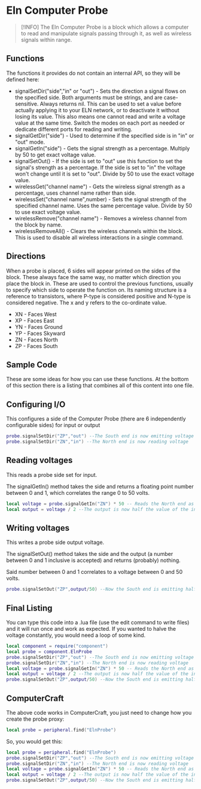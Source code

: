 # Eln Computer Probe

> [!INFO]
> The Eln Computer Probe is a block which allows a computer to read and manipulate signals passing through it,
> as well as wireless signals within range.

## Functions

The functions it provides do not contain an internal API, so they will be defined here:

- signalSetDir("side","in" or "out") - Sets the direction a signal flows on the specified side. Both arguments must be strings, and are case-sensitive. Always returns nil. This can be used to set a value before actually applying it to your ELN network, or to deactivate it without losing its value. This also means one cannot read and write a voltage value at the same time. Switch the modes on each port as needed or dedicate different ports for reading and writing.
- signalGetDir("side") - Used to determine if the specified side is in "in" or "out" mode.
- signalGetIn("side") - Gets the signal strength as a percentage. Multiply by 50 to get exact voltage value.
- signalSetOut() - If the side is set to "out" use this function to set the signal's strength as a percentage. If the side is set to "in" the voltage won't change until it is set to "out". Divide by 50 to use the exact voltage value.
- wirelessGet("channel name") - Gets the wireless signal strength as a percentage, uses channel name rather than side.
- wirelessSet("channel name",number) - Sets the signal strength of the specified channel name. Uses the same percentage value. Divide by 50 to use exact voltage value.
- wirelessRemove("channel name") - Removes a wireless channel from the block by name.
- wirelessRemoveAll() - Clears the wireless channels within the block. This is used to disable all wireless interactions in a single command.

## Directions

When a probe is placed, 6 sides will appear printed on the sides of the block. These always face the same way, no matter which direction you place the block in. These are used to control the previous functions, usually to specify which side to operate the function on. Its naming structure is a reference to transistors, where P-type is considered positive and N-type is considered negative. The x and y refers to the co-ordinate value.

- XN - Faces West
- XP - Faces East
- YN - Faces Ground
- YP - Faces Skyward
- ZN - Faces North
- ZP - Faces South

## Sample Code

These are some ideas for how you can use these functions. At the bottom of this section there is a listing that combines all of this content into one file.

## Configuring I/O

This configures a side of the Computer Probe (there are 6 independently configurable sides) for input or output

```lua
probe.signalSetDir("ZP","out") --The South end is now emitting voltage
probe.signalSetDir("ZN","in") --The North end is now reading voltage
```

## Reading voltages

This reads a probe side set for input.

The signalGetIn() method takes the side and returns a floating point number between 0 and 1, which correlates the range 0 to 50 volts.

```lua
local voltage = probe.signalGetIn("ZN") * 50 -- Reads the North end as a voltage value
local output = voltage / 2 --The output is now half the value of the input
```

## Writing voltages

This writes a probe side output voltage.

The signalSetOut() method takes the side and the output (a number between 0 and 1 inclusive is accepted) and returns (probably) nothing.

Said number between 0 and 1 correlates to a voltage between 0 and 50 volts.

```lua
probe.signalSetOut("ZP",output/50) --Now the South end is emitting half the value of the North end
```

## Final Listing

You can type this code into a .lua file (use the edit command to write files) and it will run once and work as expected. If you wanted to halve the voltage constantly, you would need a loop of some kind.

```lua
local component = require("component")
local probe = component.ElnProbe
probe.signalSetDir("ZP","out") --The South end is now emitting voltage
probe.signalSetDir("ZN","in") --The North end is now reading voltage
local voltage = probe.signalGetIn("ZN") * 50 -- Reads the North end as a voltage value
local output = voltage / 2 --The output is now half the value of the input
probe.signalSetOut("ZP",output/50) --Now the South end is emitting half the value of the North end
```

## ComputerCraft

The above code works in ComputerCraft, you just need to change how you create the probe proxy:

```lua
local probe = peripheral.find("ElnProbe")
```

So, you would get this:

```lua
local probe = peripheral.find("ElnProbe")
probe.signalSetDir("ZP","out") --The South end is now emitting voltage
probe.signalSetDir("ZN","in") --The North end is now reading voltage
local voltage = probe.signalGetIn("ZN") * 50 -- Reads the North end as a voltage value
local output = voltage / 2 --The output is now half the value of the input
probe.signalSetOut("ZP",output/50) --Now the South end is emitting half the value of the North end
```
